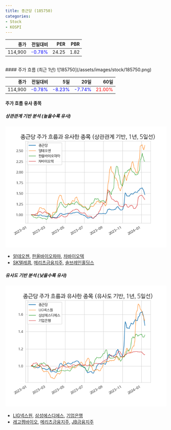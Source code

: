 ```yaml
---
title: 종근당 (185750)
categories:
- Stock
- KOSPI
---
```


|종가|전일대비|PER|PBR|
|---:|-------:|--:|---:|
|114,900|<span style="color: blue">-0.78%</span>|24.25|1.82|

<!-- more -->
<br>
#### 주가 흐름 (최근 1년)
![185750](/assets/images/stock/185750.png)

|종가|전일대비|5일|20일|60일|
|---:|-------:|--:|---:|---:|
|114,900|<span style="color: blue">-0.78%</span>|<span style="color: blue">-8.23%</span>|<span style="color: blue">-7.74%</span>|<span style="color: red">21.00%</span>|

<!-- more -->

#### 주가 흐름 유사 종목

##### 상관관계 기반 분석 (높을수록 유사)
![185750](/assets/images/stock/185750_corr.png)
- [알테오젠](/196170/), [한올바이오파마](/009420/), [차바이오텍](/085660/)
- [SK텔레콤](/017670/), [메리츠금융지주](/138040/), [솔브레인홀딩스](/036830/)

##### 유사도 기반 분석 (낮을수록 유사)	
![185750](/assets/images/stock/185750_sim.png)
- [LIG넥스원](/079550/), [삼성에스디에스](/018260/), [기업은행](/024110/)
- [레고켐바이오](/141080/), [메리츠금융지주](/138040/), [JB금융지주](/175330/)